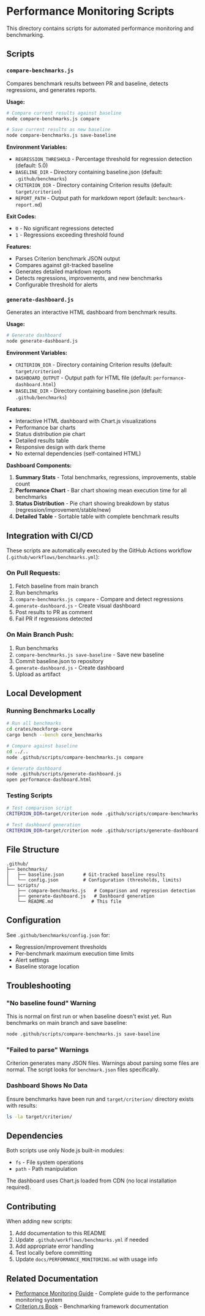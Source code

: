 # Performance Monitoring Scripts

This directory contains scripts for automated performance monitoring and benchmarking.

## Scripts

### `compare-benchmarks.js`

Compares benchmark results between PR and baseline, detects regressions, and generates reports.

**Usage:**

```bash
# Compare current results against baseline
node compare-benchmarks.js compare

# Save current results as new baseline
node compare-benchmarks.js save-baseline
```

**Environment Variables:**

- `REGRESSION_THRESHOLD` - Percentage threshold for regression detection (default: 5.0)
- `BASELINE_DIR` - Directory containing baseline.json (default: `.github/benchmarks`)
- `CRITERION_DIR` - Directory containing Criterion results (default: `target/criterion`)
- `REPORT_PATH` - Output path for markdown report (default: `benchmark-report.md`)

**Exit Codes:**

- `0` - No significant regressions detected
- `1` - Regressions exceeding threshold found

**Features:**

- Parses Criterion benchmark JSON output
- Compares against git-tracked baseline
- Generates detailed markdown reports
- Detects regressions, improvements, and new benchmarks
- Configurable threshold for alerts

### `generate-dashboard.js`

Generates an interactive HTML dashboard from benchmark results.

**Usage:**

```bash
# Generate dashboard
node generate-dashboard.js
```

**Environment Variables:**

- `CRITERION_DIR` - Directory containing Criterion results (default: `target/criterion`)
- `DASHBOARD_OUTPUT` - Output path for HTML file (default: `performance-dashboard.html`)
- `BASELINE_DIR` - Directory containing baseline.json (default: `.github/benchmarks`)

**Features:**

- Interactive HTML dashboard with Chart.js visualizations
- Performance bar charts
- Status distribution pie chart
- Detailed results table
- Responsive design with dark theme
- No external dependencies (self-contained HTML)

**Dashboard Components:**

1. **Summary Stats** - Total benchmarks, regressions, improvements, stable count
2. **Performance Chart** - Bar chart showing mean execution time for all benchmarks
3. **Status Distribution** - Pie chart showing breakdown by status (regression/improvement/stable/new)
4. **Detailed Table** - Sortable table with complete benchmark results

## Integration with CI/CD

These scripts are automatically executed by the GitHub Actions workflow (`.github/workflows/benchmarks.yml`):

### On Pull Requests:

1. Fetch baseline from main branch
2. Run benchmarks
3. `compare-benchmarks.js compare` - Compare and detect regressions
4. `generate-dashboard.js` - Create visual dashboard
5. Post results to PR as comment
6. Fail PR if regressions detected

### On Main Branch Push:

1. Run benchmarks
2. `compare-benchmarks.js save-baseline` - Save new baseline
3. Commit baseline.json to repository
4. `generate-dashboard.js` - Create dashboard
5. Upload as artifact

## Local Development

### Running Benchmarks Locally

```bash
# Run all benchmarks
cd crates/mockforge-core
cargo bench --bench core_benchmarks

# Compare against baseline
cd ../..
node .github/scripts/compare-benchmarks.js compare

# Generate dashboard
node .github/scripts/generate-dashboard.js
open performance-dashboard.html
```

### Testing Scripts

```bash
# Test comparison script
CRITERION_DIR=target/criterion node .github/scripts/compare-benchmarks.js compare

# Test dashboard generation
CRITERION_DIR=target/criterion node .github/scripts/generate-dashboard.js
```

## File Structure

```
.github/
├── benchmarks/
│   ├── baseline.json       # Git-tracked baseline results
│   └── config.json         # Configuration (thresholds, limits)
└── scripts/
    ├── compare-benchmarks.js   # Comparison and regression detection
    ├── generate-dashboard.js   # Dashboard generation
    └── README.md              # This file
```

## Configuration

See `.github/benchmarks/config.json` for:

- Regression/improvement thresholds
- Per-benchmark maximum execution time limits
- Alert settings
- Baseline storage location

## Troubleshooting

### "No baseline found" Warning

This is normal on first run or when baseline doesn't exist yet. Run benchmarks on main branch and save baseline:

```bash
node .github/scripts/compare-benchmarks.js save-baseline
```

### "Failed to parse" Warnings

Criterion generates many JSON files. Warnings about parsing some files are normal. The script looks for `benchmark.json` files specifically.

### Dashboard Shows No Data

Ensure benchmarks have been run and `target/criterion/` directory exists with results:

```bash
ls -la target/criterion/
```

## Dependencies

Both scripts use only Node.js built-in modules:

- `fs` - File system operations
- `path` - Path manipulation

The dashboard uses Chart.js loaded from CDN (no local installation required).

## Contributing

When adding new scripts:

1. Add documentation to this README
2. Update `.github/workflows/benchmarks.yml` if needed
3. Add appropriate error handling
4. Test locally before committing
5. Update `docs/PERFORMANCE_MONITORING.md` with usage info

## Related Documentation

- [Performance Monitoring Guide](../../docs/PERFORMANCE_MONITORING.md) - Complete guide to the performance monitoring system
- [Criterion.rs Book](https://bheisler.github.io/criterion.rs/book/) - Benchmarking framework documentation
